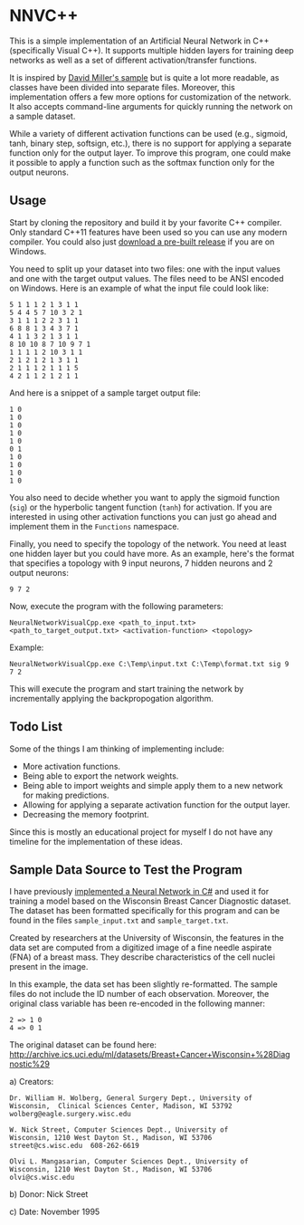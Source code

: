 # NNVC++

This is a simple implementation of an Artificial Neural Network in C++ (specifically Visual C++). It supports multiple hidden layers for training deep networks as well as a set of different activation/transfer functions.

It is inspired by [David Miller's sample](http://www.millermattson.com/dave/?p=54) but is quite a lot more readable, as classes have been divided into separate files. Moreover, this implementation offers a few more options for customization of the network. It also accepts command-line arguments for quickly running the network on a sample dataset.

While a variety of different activation functions can be used (e.g., sigmoid, tanh, binary step, softsign, etc.), there is no support for applying a separate function only for the output layer. To improve this program, one could make it possible to apply a function such as the softmax function only for the output neurons.

## Usage

Start by cloning the repository and build it by your favorite C++ compiler. Only standard C++11 features have been used so you can use any modern compiler. You could also just [download a pre-built release](https://github.com/sebastianbk/NeuralNetworkVisualCpp/releases/) if you are on Windows.

You need to split up your dataset into two files: one with the input values and one with the target output values. The files need to be ANSI encoded on Windows. Here is an example of what the input file could look like:

	5 1 1 1 2 1 3 1 1
	5 4 4 5 7 10 3 2 1
	3 1 1 1 2 2 3 1 1
	6 8 8 1 3 4 3 7 1
	4 1 1 3 2 1 3 1 1
	8 10 10 8 7 10 9 7 1
	1 1 1 1 2 10 3 1 1
	2 1 2 1 2 1 3 1 1
	2 1 1 1 2 1 1 1 5
	4 2 1 1 2 1 2 1 1

And here is a snippet of a sample target output file:

	1 0
	1 0
	1 0
	1 0
	1 0
	0 1
	1 0
	1 0
	1 0
	1 0

You also need to decide whether you want to apply the sigmoid function (`sig`) or the hyperbolic tangent function (`tanh`) for activation. If you are interested in using other activation functions you can just go ahead and implement them in the `Functions` namespace.

Finally, you need to specify the topology of the network. You need at least one hidden layer but you could have more. As an example, here's the format that specifies a topology with 9 input neurons, 7 hidden neurons and 2 output neurons:

	9 7 2

Now, execute the program with the following parameters:

	NeuralNetworkVisualCpp.exe <path_to_input.txt> <path_to_target_output.txt> <activation-function> <topology>

Example:

	NeuralNetworkVisualCpp.exe C:\Temp\input.txt C:\Temp\format.txt sig 9 7 2

This will execute the program and start training the network by incrementally applying the backpropogation algorithm.

## Todo List

Some of the things I am thinking of implementing include:

* More activation functions.
* Being able to export the network weights.
* Being able to import weights and simple apply them to a new network for making predictions.
* Allowing for applying a separate activation function for the output layer.
* Decreasing the memory footprint.

Since this is mostly an educational project for myself I do not have any timeline for the implementation of these ideas.

## Sample Data Source to Test the Program

I have previously [implemented a Neural Network in C#](https://github.com/sebastianbk/BreastCancerNeuralNetwork) and used it for training a model based on the Wisconsin Breast Cancer Diagnostic dataset. The dataset has been formatted specifically for this program and can be found in the files `sample_input.txt` and `sample_target.txt`.

Created by researchers at the University of Wisconsin, the features in the data set are computed from a digitized image of a fine needle aspirate (FNA) of a breast mass. They describe characteristics of the cell nuclei present in the image.

In this example, the data set has been slightly re-formatted. The sample files do not include the ID number of each observation. Moreover, the original class variable has been re-encoded in the following manner:

	2 => 1 0
	4 => 0 1

The original dataset can be found here: http://archive.ics.uci.edu/ml/datasets/Breast+Cancer+Wisconsin+%28Diagnostic%29

a) Creators: 

	Dr. William H. Wolberg, General Surgery Dept., University of
	Wisconsin,  Clinical Sciences Center, Madison, WI 53792
	wolberg@eagle.surgery.wisc.edu

	W. Nick Street, Computer Sciences Dept., University of
	Wisconsin, 1210 West Dayton St., Madison, WI 53706
	street@cs.wisc.edu  608-262-6619

	Olvi L. Mangasarian, Computer Sciences Dept., University of
	Wisconsin, 1210 West Dayton St., Madison, WI 53706
	olvi@cs.wisc.edu 

b) Donor: Nick Street

c) Date: November 1995
